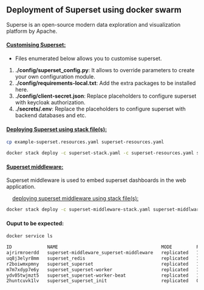 ## Deployment of Superset using docker swarm
Superse is an open-source modern data exploration and visualization platform by Apache.

#### <u>Customising Superset:</u>
- Files enumerated below allows you to customise superset.
1)  **./config/superset_config.py**: It allows to override parameters to create your own configuration module.
2)  **./config/requirements-local.txt**: Add the extra packages to be installed here.
3)  **./config/client-secret.json**: Replace placeholders to configure superset with keycloak authorization. 
4)  **./secrets/.env**: Replace the placeholders to configure superset with backend databases and etc.

#### <u>Deploying Superset using stack file(s):</u>
```sh
cp example-superset.resources.yaml superset-resources.yaml
```

```sh 
docker stack deploy -c superset-stack.yaml -c superset-resources.yaml superset
```

#### <u>Superset middleware:</u>
Superset middleware is used to embed superset dashboards in the web application.

&nbsp;&nbsp;&nbsp;&nbsp;<u>deploying superset middleware using stack file(s):</u>

 ```sh
docker stack deploy -c superset-middleware-stack.yaml superset-middlware
```

#### Ouput to be expected:
```sh 
docker service ls

ID             NAME                                      MODE         REPLICAS   IMAGE                                                     PORTS
ajrirmroerdd   superset-middleware_superset-middleware   replicated   1/1        ghcr.io/datakaveri/superset-middleware:v4                 
uq8j3elyr8mm   superset_redis                            replicated   1/1        redis:7.4                                                 
r2boiwmxpmny   superset_superset                         replicated   1/1        ghcr.io/datakaveri/superset:4.0.2-8                       *:8088->8088/tcp
m7m7xdyp7e6y   superset_superset-worker                  replicated   1/1        ghcr.io/datakaveri/superset:4.0.2-8                       
ydv05twjmzt5   superset_superset-worker-beat             replicated   1/1        ghcr.io/datakaveri/superset:4.0.2-8                       
2huntcuvk1lv   superset_superset_init                    replicated   0/1        ghcr.io/datakaveri/superset:4.0.2-8                       

